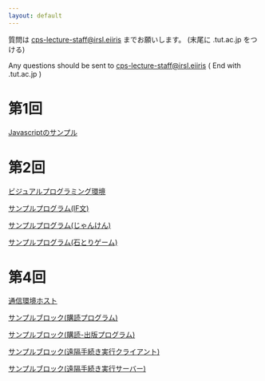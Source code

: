 ```yaml
---
layout: default
---
```


質問は cps-lecture-staff@irsl.eiiris までお願いします。 (末尾に .tut.ac.jp をつける)
<br>
 
Any questions should be sent to cps-lecture-staff@irsl.eiiris ( End with .tut.ac.jp )

# 第1回

[Javascriptのサンプル](cps_prog00.html)

# 第2回

[ビジュアルプログラミング環境](lecture04/blockly_irsl.html)

[サンプルプログラム(IF文)](lecture02/sample_if.xml)

[サンプルプログラム(じゃんけん)](lecture02/janken.xml)

[サンプルプログラム(石とりゲーム)](lecture02/stone_game.xml)

# 第4回

[通信環境ホスト](lecture04/sensor_host.html)

[サンプルブロック(購読プログラム)](lecture04/subscribe_echo.xml)

[サンプルブロック(購読-出版プログラム)](lecture04/subscribe_publish.xml)

[サンプルブロック(遠隔手続き実行クライアント)](lecture04/action_client.xml)

[サンプルブロック(遠隔手続き実行サーバー)](lecture04/action_server.xml)

